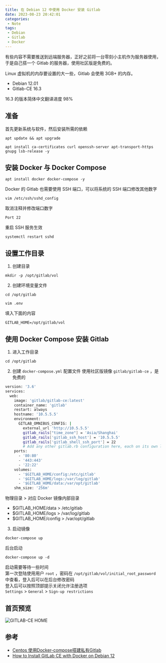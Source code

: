 ```yaml
---
title: 在 Debian 12 中使用 Docker 安装 Gitlab
date: 2023-08-23 20:42:01
categories:
 - Note
tags:
 - Debian
 - Gitlab
 - Docker
---
```


有些内容不需要推送到远端服务器，正好之前将一台零刻小主机作为服务器使用，于是自己搭一个 Gitlab 的服务器，使用社区版是免费的。

Linux 虚拟机的内存要设置的大一些，Gitlab 会使用 3GB+ 的内存。

- Debian 12.01
- Gitlab-CE 16.3

16.3 的版本简体中文翻译进度 98%

<!--more-->

## 准备  
首先更新系统与软件，然后安装所需的依赖
```
apt update && apt upgrade

apt install ca-certificates curl openssh-server apt-transport-https gnupg lsb-release -y
```

## 安装 Docker 与 Docker Compose

```
apt install docker docker-compose -y
```

Docker 的 Gitlab 也需要使用 SSH 端口，可以将系统的 SSH 端口修改其他数字

```
vim /etc/ssh/sshd_config
```

取消注释并修改端口数字
```
Port 22
```

重启 SSH 服务生效
```
systemctl restart sshd
```


## 设置工作目录
1. 创建目录  
```
mkdir -p /opt/gitlab/vol
```

2. 创建环境变量文件
```
cd /opt/gitlab 

vim .env
```
填入下面的内容
```
GITLAB_HOME=/opt/gitlab/vol
```

## 使用 Docker Compose 安装 Gitlab

1. 进入工作目录
```
cd /opt/gitlab
```

2. 创建 `docker-compose.yml` 配置文件
使用社区版镜像 `gitlab/gitlab-ce` ，是免费的
```bash
version: '3.6'
services:
  web:
    image: 'gitlab/gitlab-ce:latest'
    container_name: 'gitlab'
    restart: always
    hostname: '10.5.5.5'
    environment:
      GITLAB_OMNIBUS_CONFIG: |
        external_url 'http://10.5.5.5'
        gitlab_rails["time_zone"] = 'Asia/Shanghai'
        gitlab_rails['gitlab_ssh_host'] = '10.5.5.5'
        gitlab_rails['gitlab_shell_ssh_port'] = 22
        # Add any other gitlab.rb configuration here, each on its own line
    ports:
      - '80:80'
      - '443:443'
      - '22:22'
    volumes:
      - '$GITLAB_HOME/config:/etc/gitlab'
      - '$GITLAB_HOME/logs:/var/log/gitlab'
      - '$GITLAB_HOME/data:/var/opt/gitlab'
    shm_size: '256m'
```
物理目录 > 对应 Docker 镜像内部目录
- $GITLAB_HOME/data > /etc/gitlab 
- $GITLAB_HOME/logs	> /var/log/gitlab
- $GITLAB_HOME/config > /var/opt/gitlab

3. 启动镜像
```
docker-compose up
```
后台启动
```
docker-compose up -d
```
启动需要等待一些时间   
第一次登陆使用用户 `root` ，密码在 `/opt/gitlab/vol/initial_root_password` 中查看，登入后可以在后台修改密码  
登入后可以按照顶部提示关闭允许注册选项    
`Settings` > `General` > `Sign-up restrictions`

## 首页预览 
![GITLAB-CE HOME](https://m.nep.me/blog/post/gitlab-home.png)

## 参考  
- [Centos 使用Docker-compose搭建私有Gitlab](https://cloud.tencent.com/developer/article/1924734)
- [How to Install GitLab CE with Docker on Debian 12](https://www.howtoforge.com/how-to-install-gitlab-with-docker-on-debian-12/)